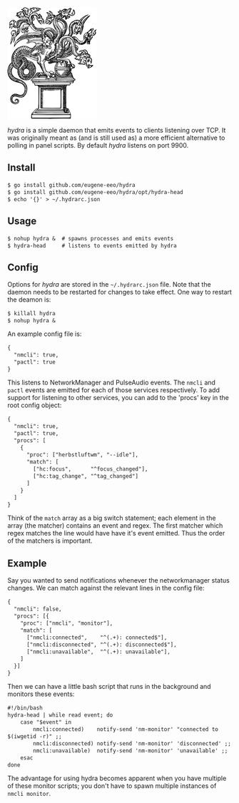 <img src='logo/hydra.png'/>

*hydra* is a simple daemon that emits events to clients listening over TCP.
It was originally meant as (and is still used as) a more efficient alternative
to polling in panel scripts. By default *hydra* listens on port 9900.


## Install

    $ go install github.com/eugene-eeo/hydra
    $ go install github.com/eugene-eeo/hydra/opt/hydra-head
    $ echo '{}' > ~/.hydrarc.json


## Usage

    $ nohup hydra &  # spawns processes and emits events
    $ hydra-head     # listens to events emitted by hydra


## Config

Options for *hydra* are stored in the `~/.hydrarc.json` file. Note that the
daemon needs to be restarted for changes to take effect. One way to restart
the deamon is:

    $ killall hydra
    $ nohup hydra &

An example config file is:

    {
      "nmcli": true,
      "pactl": true
    }

This listens to NetworkManager and PulseAudio events. The `nmcli` and
`pactl` events are emitted for each of those services respectively.
To add support for listening to other services, you can add to the
'procs' key in the root config object:

    {
      "nmcli": true,
      "pactl": true,
      "procs": [
        {
          "proc": ["herbstluftwm", "--idle"],
          "match": [
            ["hc:focus",      "^focus_changed"],
            ["hc:tag_change", "^tag_changed"]
          ]
        }
      ]
    }

Think of the `match` array as a big switch statement; each element in
the array (the matcher) contains an event and regex. The first matcher
which regex matches the line would have have it's event emitted.
Thus the order of the matchers is important.


## Example

Say you wanted to send notifications whenever the networkmanager
status changes. We can match against the relevant lines in the
config file:

    {
      "nmcli": false,
      "procs": [{
        "proc": ["nmcli", "monitor"],
        "match": [
          ["nmcli:connected",    "^(.+): connected$"],
          ["nmcli:disconnected", "^(.+): disconnected$"],
          ["nmcli:unavailable",  "^(.+): unavailable"],
        ]
      }]
    }

Then we can have a little bash script that runs in the background
and monitors these events:

    #!/bin/bash
    hydra-head | while read event; do
        case "$event" in
            nmcli:connected)    notify-send 'nm-monitor' "connected to $(iwgetid -r)" ;;
            nmcli:disconnected) notify-send 'nm-monitor' 'disconnected' ;;
            nmcli:unavailable)  notify-send 'nm-monitor' 'unavailable' ;;
        esac
    done

The advantage for using hydra becomes apparent when you have multiple
of these monitor scripts; you don't have to spawn multiple instances
of `nmcli monitor`.
